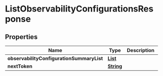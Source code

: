 

# ListObservabilityConfigurationsResponse


## Properties

| Name | Type | Description | Notes |
|------------ | ------------- | ------------- | -------------|
|**observabilityConfigurationSummaryList** | [**List**](List.md) |  |  |
|**nextToken** | [**String**](String.md) |  |  [optional] |



